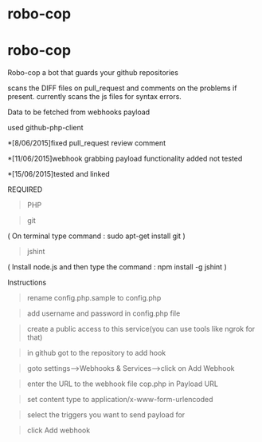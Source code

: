 # robo-cop
# robo-cop


Robo-cop a bot that guards your github repositories

scans the DIFF files on pull_request and comments on the problems if present.
currently scans the js files for syntax errors.

Data to be fetched from webhooks payload


used github-php-client

*[8/06/2015]fixed pull_request review comment

*[11/06/2015]webhook grabbing payload functionality added not tested

*[15/06/2015]tested and linked

REQUIRED

>PHP

>git

( On terminal type command : sudo apt-get install git )

>jshint

( Install node.js and then type the command : npm install -g jshint )



Instructions

>rename config.php.sample to config.php

>add username and password in config.php file

>create a public access to this service(you can use tools like ngrok for that)

>in github got to the repository to add hook

>goto settings-->Webhooks & Services-->click on Add Webhook

>enter the URL to the webhook file cop.php in Payload URL

>set content type to application/x-www-form-urlencoded

>select the triggers you want to send payload for

>click Add webhook



